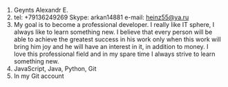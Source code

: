 1. Geynts Alexandr E.
2. tel: +79136249269 Skype: arkan14881 e-mail: heinz55@ya.ru
3. My goal is to become a professional developer. I really like IT sphere, I always like to learn something new. 
I believe that every person will be able to achieve the greatest success in his work only when this work will bring him joy and he will have an interest in it, in addition to money. 
I love this professional field and in my spare time I always strive to learn something new. 
4. JavaScript, Java, Python, Git
5. In my Git account